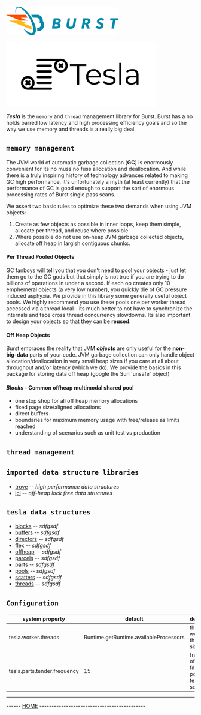 ![Burst](../documentation/burst_h_small.png "")

![](./doc/tesla.png "")

___Tesla___ is the `memory` and `thread` management library for Burst.
Burst has a no holds barred
low latency and high processing efficiency goals and
so the way we use memory and threads is a really big deal.

## `memory management`
The JVM world of automatic
garbage collection (**GC**) is enormously convenient for its no muss
no fuss allocation and deallocation. And while there is a
truly inspiring history of technology advances related to
making GC high performance, it's unfortunately a myth (at least currently)
that the performance of GC is good enough to support the sort of
enormous processing rates of Burst single pass scans.

We assert two basic
rules to optimize these two demands when using JVM objects:
1. Create as few objects as possible in inner loops, keep them simple, allocate per thread, and reuse where possible
2. Where possible do not use on-heap JVM garbage collected objects, allocate off heap in largish contiguous chunks.

#### Per Thread Pooled Objects
GC fanboys will tell you that you don't need to pool your objects - just let them go to the GC gods but that simply is not
true if you are trying to do billions of operations in under a second. If each op creates only 10 emphemeral objects
(a very low number), you quickly die of GC pressure induced asphyxia. We provide in this library some generally useful
object pools. We highly recommend you use these pools one per worker thread accessed via a thread local - its much
better to not have to synchronize the internals and face cross thread concurrency slowdowns. Its also important to
design your objects so that they can be __reused__.

#### Off Heap Objects
Burst embraces the reality that JVM ___objects___ are only useful for the __non-big-data__ parts of your code. JVM garbage
collection can only handle object allocation/deallocation in very small heap sizes if
you care at all about throughput and/or latency (which we do). We provide the basics in this package for storing data
off heap (google the Sun 'unsafe' object)

#### *Blocks* - Common offheap multimodal shared pool
* one stop shop for all off heap memory allocations
* fixed page size/aligned allocations
* direct buffers
* boundaries for maximum memory usage with free/release as limits reached
* understanding of scenarios such as unit test vs production

## `thread management`

## `imported data structure libraries`
* [trove](https://bitbucket.org/trove4j/trove) -- _high performance data structures_
* [jcl](https://github.com/JCTools/JCTools) -- _off-heap lock free data structures_

## `tesla data structures`
* [blocks]() -- _sdfgsdf_
* [buffers]() -- _sdfgsdf_
* [directors]() -- _sdfgsdf_
* [flex]() -- _sdfgsdf_
* [offheap]() -- _sdfgsdf_
* [parcels]() -- _sdfgsdf_
* [parts]() -- _sdfgsdf_
* [pools]() -- _sdfgsdf_
* [scatters]() -- _sdfgsdf_
* [threads]() -- _sdfgsdf_

## `Configuration`
|  system property |  default |  description |
|---|---|---|
|  tesla.worker.threads |  Runtime.getRuntime.availableProcessors |  the fixed worker thread pool size  |
|  tesla.parts.tender.frequency |  15 |  frequency of part factory pool tending in seconds  |



---
------ [HOME](../readme.md) --------------------------------------------

